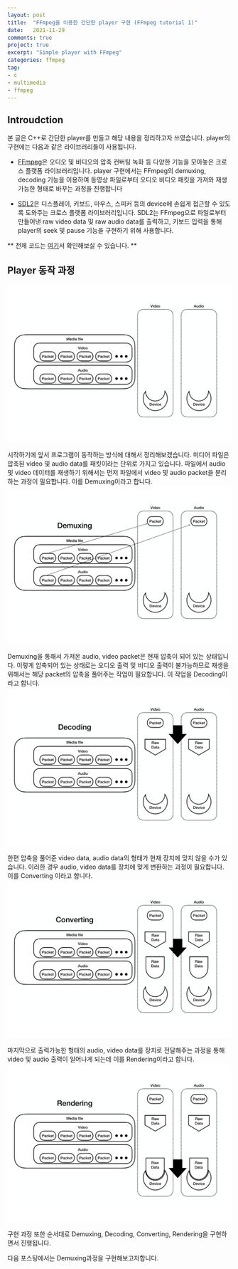 ```yaml
---
layout: post
title:  "FFmpeg을 이용한 간단한 player 구현 (FFmpeg tutorial 1)"
date:   2021-11-29
comments: true
project: true
excerpt: "Simple player with FFmpeg"
categories: ffmpeg
tag:
- c
- multimedia 
- ffmpeg 
---
```


## Introudction

본 글은 C++로 간단한 player를 만들고 해당 내용을 정리하고자 쓰였습니다. player의 구현에는 다음과 같은 라이브러리들이 사용됩니다.


- [FFmpeg](https://ffmpeg.org)은 오디오 및 비디오의 압축 컨버팅 녹화 등 다양한 기능을 모아놓은 크로스 플랫폼 라이브러리입니다. player 구현에서는 FFmpeg의 demuxing, decoding 기능을 이용하여 동영상 파일로부터 오디오 비디오 패킷을 가져와 재생가능한 형태로 바꾸는 과정을 진행합니다

- [SDL2](https://www.libsdl.org/index.php)은 디스플레이, 키보드, 마우스, 스피커 등의 device에 손쉽게 접근할 수 있도록 도와주는 크로스 플랫폼 라이브러리입니다. SDL2는 FFmpeg으로 파일로부터 만들어낸 raw video data 및 raw audio data를 출력하고, 키보드 입력을 통해 player의 seek 및 pause 기능을 구현하기 위해 사용합니다.

** 전체 코드는 [여기](https://github.com/revol300/SimplePlayerWithFFmpeg)서 확인해보실 수 있습니다. **

## Player 동작 과정

![player_intro](/assets/img/postImages/player_intro.jpg)


시작하기에 앞서 프로그램이 동작하는 방식에 대해서 정리해보겠습니다. 미디어 파일은 압축된 video 및 audio data를 패킷이라는 단위로 가지고 있습니다. 파일에서 audio 및 video 데이터를 재생하기 위해서는 먼저 파일에서 video 및 audio packet을 분리하는 과정이 필요합니다. 이를 Demuxing이라고 합니다.
![player_demuxing](/assets/img/postImages/player_demuxing.jpg)


Demuxing을 통해서 가져온 audio, video packet은 현재 압축이 되어 있는 상태입니다. 이렇게 압축되어 있는 상태로는 오디오 출력 및 비디오 출력이 불가능하므로 재생을 위해서는 해당 packet의 압축을 풀어주는 작업이 필요합니다. 이 작업을 Decoding이라고 합니다.
![player_decoding](/assets/img/postImages/player_decoding.jpg)


한편 압축을 풀어준  video data, audio data의 형태가 현재 장치에 맞지 않을 수가 있습니다. 이러한 경우 audio, video data를 장치에 맞게 변환하는 과정이 필요합니다. 이를 Converting 이라고 합니다.
![player_converting](/assets/img/postImages/player_converting.jpg)


마지막으로 출력가능한 형태의 audio, video data를 장치로 전달해주는 과정을 통해 video 및 audio 출력이 일어나게 되는데 이를 Rendering이라고 합니다.
![player_rendering](/assets/img/postImages/player_rendering.jpg)


구현 과정 또한 순서대로 Demuxing, Decoding, Converting, Rendering을 구현하면서 진행됩니다.


다음 포스팅에서는 Demuxing과정을 구현해보고자합니다.
